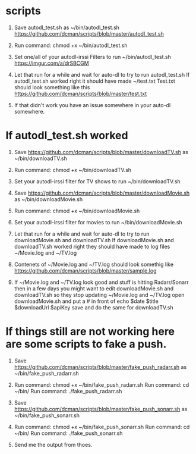 # scripts
1. Save autodl_test.sh as ~/bin/autodl_test.sh
   https://github.com/dcman/scripts/blob/master/autodl_test.sh

2. Run command: chmod +x ~/bin/autodl_test.sh

3. Set one/all of your autodl-irssi Filters to run ~/bin/autodl_test.sh 
   https://imgur.com/a/drSBCGM

4. Let that run for a while and wait for auto-dl to try to run autodl_test.sh 
   If autodl_test.sh worked right it should have made ~/test.txt 
   Test.txt should look something like this
   https://github.com/dcman/scripts/blob/master/test.txt
 
5. If that didn't work you have an issue somewhere in your auto-dl somewhere.
 
# If autodl_test.sh worked 
1. Save https://github.com/dcman/scripts/blob/master/downloadTV.sh as ~/bin/downloadTV.sh
 
2. Run command: chmod +x ~/bin/downloadTV.sh
 
3. Set your autodl-irssi filter for TV shows to run ~/bin/downloadTV.sh
 
4. Save https://github.com/dcman/scripts/blob/master/downloadMovie.sh as ~/bin/downloadMovie.sh
 
5. Run command: chmod +x ~/bin/downloadMovie.sh
 
6. Set your autodl-irssi filter for movies to run ~/bin/downloadMovie.sh

7. Let that run for a while and wait for auto-dl to try to run downloadMovie.sh and downloadTV.sh
   If downloadMovie.sh and downloadTV.sh worked right they should have made to log files 
   ~/Movie.log and ~/TV.log 
 
8.  Contenets of ~/Movie.log and ~/TV.log should look somethig like 
    https://github.com/dcman/scripts/blob/master/sample.log

9. If ~/Movie.log and ~/TV.log look good and stuff is hitting Radarr/Sonarr then in a few days
   you might want to edit downloadMovie.sh and downloadTV.sh so they stop updating ~/Movie.log and ~/TV.log
   open downloadMovie.sh and put a # in front of echo $date $title $downloadUrl $apiKey save and do the same 
   for downloadTV.sh

# If things still are not working here are some scripts to fake a push.

1. Save https://github.com/dcman/scripts/blob/master/fake_push_radarr.sh as ~/bin/fake_push_radarr.sh

2. Run command: chmod +x ~/bin/fake_push_radarr.sh
   Run command: cd ~/bin/
   Run command: ./fake_push_radarr.sh

3. Save https://github.com/dcman/scripts/blob/master/fake_push_sonarr.sh as ~/bin/fake_push_sonarr.sh

4. Run command: chmod +x ~/bin/fake_push_sonarr.sh
   Run command: cd ~/bin/
   Run command: ./fake_push_sonarr.sh

5. Send me the output from thoes. 


